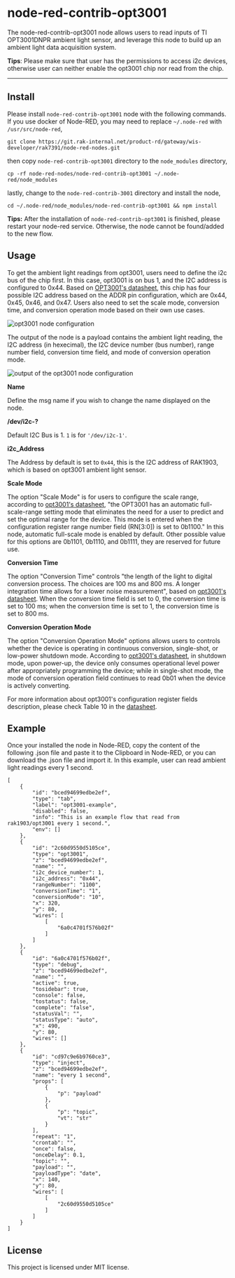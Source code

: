 # node-red-contrib-opt3001

The node-red-contrib-opt3001 node allows users to read inputs of TI OPT3001DNPR ambient light sensor, and leverage this node to build up an ambient light data acquisition system.

**Tips**: Please make sure that user has the permissions to access i2c devices, otherwise user can neither enable the opt3001 chip nor read from the chip. 

---

## Install

Please install `node-red-contrib-opt3001` node with the following commands. If you use docker of Node-RED, you may need to replace `~/.node-red` with `/usr/src/node-red`,

```
git clone https://git.rak-internal.net/product-rd/gateway/wis-developer/rak7391/node-red-nodes.git
```

then copy `node-red-contrib-opt3001` directory  to  the `node_modules` directory,

```
cp -rf node-red-nodes/node-red-contrib-opt3001 ~/.node-red/node_modules
```

lastly, change to the `node-red-contrib-3001` directory and install the node, 

```
cd ~/.node-red/node_modules/node-red-contrib-opt3001 && npm install
```

**Tips:**  After the installation of  `node-red-contrib-opt3001`  is finished, please restart your node-red service.  Otherwise, the node cannot be found/added to the new flow.

## Usage

To get the ambient light readings from opt3001, users need to define the i2c bus of the chip first. In this case, opt3001 is on bus 1, and the I2C address is configured to 0x44. Based on [OPT3001's datasheet](https://www.ti.com/lit/ds/symlink/opt3001.pdf?ts=1650948147469&ref_url=https%253A%252F%252Fwww.google.com%252F), this chip has four possible I2C address based on the ADDR pin configuration, which are 0x44, 0x45, 0x46, and 0x47. Users also need to set the scale mode, conversion time, and conversion operation mode based on their own use cases.

<img src="assets/opt3001-node.jpg" alt="opt3001 node configuration"/>

The output of the node is a payload contains the ambient light reading, the I2C address (in hexecimal), the I2C device number (bus number), range number field, conversion time field, and mode of conversion operation mode.  

<img src="assets/opt3001-node-output.jpg" alt="output of the opt3001 node configuration"/>

**Name**

Define the msg name if you wish to change the name displayed on the node.

**/dev/i2c-?**

Default I2C Bus is 1.  `1` is for `'/dev/i2c-1'`.

**i2c_Address**

The Address by default is set to `0x44`, this is the I2C address of RAK1903, which is based on opt3001 ambient light sensor. 

**Scale Mode**

The option "Scale Mode" is for users to configure the scale range, according to [opt3001's datasheet](https://www.ti.com/lit/ds/symlink/opt3001.pdf?ts=1650948147469&ref_url=https%253A%252F%252Fwww.google.com%252F), "the OPT3001 has an automatic full-scale-range setting mode that eliminates the need for a user to predict and set the optimal range for the device. This mode is entered when the configuration register range number field (RN[3:0]) is set to 0b1100." In this node, automatic full-scale mode is enabled by default. Other possible value for this options are 0b1101, 0b1110, and 0b1111, they are reserved for future use. 

**Conversion Time**

The option "Conversion Time" controls "the length of the light to digital conversion process. The choices are 100 ms and 800 ms. A longer integration time allows for a lower noise measurement", based on  [opt3001's datasheet](https://www.ti.com/lit/ds/symlink/opt3001.pdf?ts=1650948147469&ref_url=https%253A%252F%252Fwww.google.com%252F). When the conversion time field is set to 0, the conversion time is set to 100 ms; when the conversion time is set to 1, the conversion time is set to 800 ms.

**Conversion Operation Mode**

The option "Conversion Operation Mode" options allows users to controls whether the device is operating in continuous conversion, single-shot, or low-power shutdown mode. According to [opt3001's datasheet](https://www.ti.com/lit/ds/symlink/opt3001.pdf?ts=1650948147469&ref_url=https%253A%252F%252Fwww.google.com%252F), in shutdown mode, upon power-up, the device only consumes operational level power after appropriately programming the device; while in single-shot mode, the mode of conversion operation field continues to read 0b01 when the device is actively converting.

For more information about opt3001's configuration register fields description, please check Table 10 in the [datasheet](https://www.ti.com/lit/ds/symlink/opt3001.pdf?ts=1650948147469&ref_url=https%253A%252F%252Fwww.google.com%252F).



## Example

Once your installed the node in Node-RED, copy the content of the following .json file and paste it to the Clipboard in Node-RED, or you can download the .json file and import it. In this example, user can read ambient light readings every 1 second.

```
[
    {
        "id": "bced94699edbe2ef",
        "type": "tab",
        "label": "opt3001-example",
        "disabled": false,
        "info": "This is an example flow that read from rak1903/opt3001 every 1 second.",
        "env": []
    },
    {
        "id": "2c60d9550d5105ce",
        "type": "opt3001",
        "z": "bced94699edbe2ef",
        "name": "",
        "i2c_device_number": 1,
        "i2c_address": "0x44",
        "rangeNumber": "1100",
        "conversionTime": "1",
        "conversionMode": "10",
        "x": 320,
        "y": 80,
        "wires": [
            [
                "6a0c4701f576b02f"
            ]
        ]
    },
    {
        "id": "6a0c4701f576b02f",
        "type": "debug",
        "z": "bced94699edbe2ef",
        "name": "",
        "active": true,
        "tosidebar": true,
        "console": false,
        "tostatus": false,
        "complete": "false",
        "statusVal": "",
        "statusType": "auto",
        "x": 490,
        "y": 80,
        "wires": []
    },
    {
        "id": "cd97c9e6b9760ce3",
        "type": "inject",
        "z": "bced94699edbe2ef",
        "name": "every 1 second",
        "props": [
            {
                "p": "payload"
            },
            {
                "p": "topic",
                "vt": "str"
            }
        ],
        "repeat": "1",
        "crontab": "",
        "once": false,
        "onceDelay": 0.1,
        "topic": "",
        "payload": "",
        "payloadType": "date",
        "x": 140,
        "y": 80,
        "wires": [
            [
                "2c60d9550d5105ce"
            ]
        ]
    }
]
```



## License

This project is licensed under MIT license.
